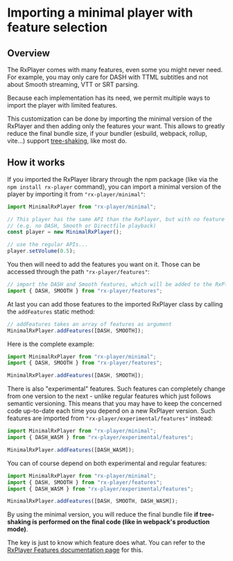 # Importing a minimal player with feature selection

## Overview

The RxPlayer comes with many features, even some you might never need. For example, you
may only care for DASH with TTML subtitles and not about Smooth streaming, VTT or SRT
parsing.

Because each implementation has its need, we permit multiple ways to import the player
with limited features.

This customization can be done by importing the minimal version of the RxPlayer and then
adding only the features your want. This allows to greatly reduce the final bundle size,
if your bundler (esbuild, webpack, rollup, vite...) support
[tree-shaking](https://en.wikipedia.org/wiki/Tree_shaking), like most do.

## How it works

If you imported the RxPlayer library through the npm package (like via the
`npm install rx-player` command), you can import a minimal version of the player by
importing it from `"rx-player/minimal"`:

```js
import MinimalRxPlayer from "rx-player/minimal";

// This player has the same API than the RxPlayer, but with no feature
// (e.g. no DASH, Smooth or Directfile playback)
const player = new MinimalRxPlayer();

// use the regular APIs...
player.setVolume(0.5);
```

You then will need to add the features you want on it. Those can be accessed through the
path `"rx-player/features"`:

```js
// import the DASH and Smooth features, which will be added to the RxPlayer
import { DASH, SMOOTH } from "rx-player/features";
```

At last you can add those features to the imported RxPlayer class by calling the
`addFeatures` static method:

```js
// addFeatures takes an array of features as argument
MinimalRxPlayer.addFeatures([DASH, SMOOTH]);
```

Here is the complete example:

```js
import MinimalRxPlayer from "rx-player/minimal";
import { DASH, SMOOTH } from "rx-player/features";

MinimalRxPlayer.addFeatures([DASH, SMOOTH]);
```

There is also "experimental" features. Such features can completely change from one
version to the next - unlike regular features which just follows semantic versioning. This
means that you may have to keep the concerned code up-to-date each time you depend on a
new RxPlayer version. Such features are imported from `"rx-player/experimental/features"`
instead:

```js
import MinimalRxPlayer from "rx-player/minimal";
import { DASH_WASM } from "rx-player/experimental/features";

MinimalRxPlayer.addFeatures([DASH_WASM]);
```

You can of course depend on both experimental and regular features:

```js
import MinimalRxPlayer from "rx-player/minimal";
import { DASH, SMOOTH } from "rx-player/features";
import { DASH_WASM } from "rx-player/experimental/features";

MinimalRxPlayer.addFeatures([DASH, SMOOTH, DASH_WASM]);
```

By using the minimal version, you will reduce the final bundle file **if tree-shaking is
performed on the final code (like in webpack's production mode)**.

The key is just to know which feature does what. You can refer to the
[RxPlayer Features documentation page](../api/RxPlayer_Features.md) for this.
